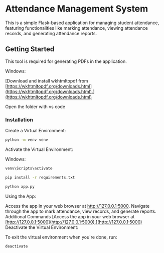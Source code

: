 # Attendance Management System

This is a simple Flask-based application for managing student attendance, featuring functionalities like marking attendance, viewing attendance records, and generating attendance reports.

## Getting Started

This tool is required for generating PDFs in the application.

Windows:

[Download and install wkhtmltopdf from [https://wkhtmltopdf.org/downloads.html](https://wkhtmltopdf.org/downloads.html).](https://wkhtmltopdf.org/downloads.html)

Open the folder with vs code

### Installation

Create a Virtual Environment:

```bash
python -m venv venv
```

Activate the Virtual Environment:

Windows:

```bash
venv\Scripts\activate
```

```bash
pip install -r requirements.txt
```

```bash
python app.py
```

Using the App:

Access the app in your web browser at http://127.0.0.1:5000.
Navigate through the app to mark attendance, view records, and generate reports.
Additional Commands
[Access the app in your web browser at [http://127.0.0.1:5000](http://127.0.0.1:5000).](http://127.0.0.1:5000)
Deactivate the Virtual Environment:

To exit the virtual environment when you're done, run:

```bash
deactivate
```
